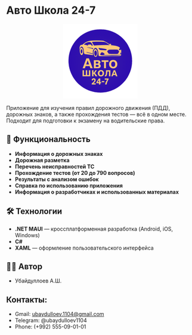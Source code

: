 ﻿# Авто Школа 24-7
<p align="center">
  <img src="AutoSchool 24-7\Resources\Splash\loga.png" alt="Логотип" width="200"/>
</p>

Приложение для изучения правил дорожного движения (ПДД), дорожных знаков, а также прохождения тестов — всё в одном месте. Подходит для подготовки к экзамену на водительские права.

## 📱 Функциональность

- **Информация о дорожных знаках**
- **Дорожная разметка**
- **Перечень неисправностей ТС**
- **Прохождение тестов (от 20 до 790 вопросов)**
- **Результаты с анализом ошибок**
- **Справка по использованию приложения**
- **Информация о разработчиках и использованных материалах**

## 🛠️ Технологии

- **.NET MAUI** — кроссплатформенная разработка (Android, iOS, Windows)
- **C#**
- **XAML** — оформление пользовательского интерфейса

## 👨‍💻 Автор
- Убайдуллоев А.Ш.
 
## Контакты:

- Gmail: ubaydulloev.1104@gmail.com
- Telegram: @ubaydulloev1104
- Phone: (+992) 555-09-01-01
